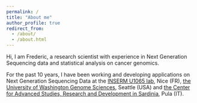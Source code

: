 ```yaml
---
permalink: /
title: "About me"
author_profile: true
redirect_from:
  - /about/
  - /about.html
---
```


Hi, I am Frederic, a research scientist with experience in Next Generation Sequencing data and statistical analysis on cancer genomics.

For the past 10 years, I have been working and developing applications on Next Generation Sequencing Data at
the <a href=http://www.unice.fr/c3m/>INSERM U1065 lab</a>, Nice (FR), <a href=http://www.gs.washington.edu/>the University of Washington Genome Sciences</a>, Seattle (USA) and <a href=http://www.crs4.it/> the Center for Advanced Studies, Research and Development in Sardinia</a>, Pula (IT).
